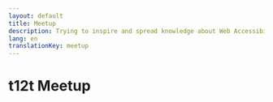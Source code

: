 ```yaml
---
layout: default
title: Meetup
description: Trying to inspire and spread knowledge about Web Accessibility
lang: en
translationKey: meetup
---
```


# t12t Meetup
